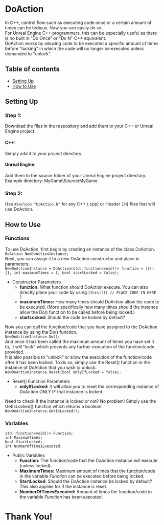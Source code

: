 # DoAction
In C++, control flow such as executing code once or a certain amount of times can be tedious. Now you can easily do so.  
For Unreal Engine C++ programmers, this can be especially useful as there is no built in "Do Once" or "Do N" C++ equivalent.  
DoAction works by allowing code to be executed a specific amount of times before "locking" in which the code will no longer be executed unless demanded to "unlock".  

## Table of contents
* [Setting Up](#SettingUp)
* [How to Use](#HowtoUse)

## Setting Up
### Step 1:
Download the files in the respository and add them to your C++ or Unreal Engine project.  
#### C++:
Simply add it to your project directory.  
#### Unreal Engine:
Add them to the source folder of your Unreal Engine project directory.  
Example directory: MyGame\Source\MyGame
### Step 2:
Use ```#include "DoAction.h"``` for any C++ (.cpp) or Header (.h) files that will use DoAction.  

## How to Use
### Functions
To use DoAction, first begin by creating an instance of the class DoAction.  
```DoAction NewDoActionInstance;```  
Next, you can assign it to a new DoAction constructor and place in parameters.  
```NewDoActionInstance = DoAction(std::function<void()> function = [](){}, int maximumTimes = 1, bool startLocked = false);```  
- Constructor Parameters  
  - **function:** What function should DoAction execute. You can also directly place your code by using ```[this](){ // PLACE CODE IN HERE }```  
  - **maximumTimes:** How many times should DoAction allow the code to be executed. (More specifically how many times should the instance allow the Do() function to be called before being locked.)  
  - **startLocked:** Should the code be locked by default?  

Now you can call the function/code that you have assigned to the DoAction instance by using the Do() function.    
```NewDoActionInstance.Do();```    
And once it has been called the maximum amount of times you have set it to, it will "lock" which prevents any further execution of the function/code provided.    
It is also possible to "unlock" or allow the execution of the function/code after it has been locked. To do so, simply use the Reset() function in the instance of DoAction that you wish to unlock.   
```NewDoActionInstance.Reset(bool onlyIfLocked = false);```    
- Reset() Function Parameters  
  - **onlyIfLocked:** It will allow you to reset the corresponding instance of DoAction ONLY IF that instance is locked.  

Need to check if the instance is locked or not? No problem! Simply use the GetIsLocked() function which returns a boolean.  
```NewDoActionInstance.GetIsLocked();```    

### Variables  
```
std::function<void()> Function;  
int MaximumTimes;  
bool StartLocked;  
int NumberOfTimesExecuted;  
```  

- Public Variables
  - **Function:** The function/code that the DoAction instance will execute (unless locked).  
  - **MaximumTimes:** Maximum amount of times that the function/code in the variable _Function_ can be executed before being locked.  
  - **StartLocked:** Should the DoAction instance be locked by default? This also applies for if the instance is reset.  
  - **NumberOfTimesExecuted:** Amount of times the function/code in the variable _Function_ has been executed.  

# Thank You!
